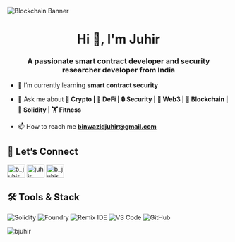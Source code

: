 ![Blockchain Banner](https://readme-typing-svg.demolab.com?font=Fira+Code&size=28&duration=2500&pause=800&color=00FFEA&center=true&vCenter=true&width=900&lines=🌍Decentralized+Future+Loading)



<h1 align="center">Hi 👋, I'm Juhir</h1>
<h3 align="center">A passionate smart contract developer and security researcher developer from India</h3>

- 🌱 I’m currently learning **smart contract security**

- 💬 Ask me about **🚀 Crypto | 💸 DeFi | 🔒 Security | 🧠 Web3 | 🧱 Blockchain | 🧩 Solidity | 🏋️ Fitness**

- 📫 How to reach me **binwazidjuhir@gmail.com**

## 🔗 Let’s Connect
<p align="left">
<a href="https://twitter.com/b_juhir" target="blank"><img align="center" src="https://raw.githubusercontent.com/rahuldkjain/github-profile-readme-generator/master/src/images/icons/Social/twitter.svg" alt="b_juhir" height="30" width="40" /></a>
<a href="https://www.linkedin.com/in/juhir-b-0640b122b/
" target="blank"><img align="center" src="https://raw.githubusercontent.com/rahuldkjain/github-profile-readme-generator/master/src/images/icons/Social/linked-in-alt.svg" alt="juhir-bin-wazid" height="30" width="40" /></a>
<a href="https://instagram.com/b_juhir" target="blank"><img align="center" src="https://raw.githubusercontent.com/rahuldkjain/github-profile-readme-generator/master/src/images/icons/Social/instagram.svg" alt="b_juhir" height="30" width="40" /></a>
</p>

## 🛠 Tools & Stack
![Solidity](https://img.shields.io/badge/Solidity-%23363636.svg?style=for-the-badge&logo=solidity&logoColor=white)
![Foundry](https://img.shields.io/badge/Foundry-%23E34F26.svg?style=for-the-badge)
![Remix IDE](https://img.shields.io/badge/Remix%20IDE-2C2C2C?style=for-the-badge&logo=ethereum&logoColor=white)
![VS Code](https://img.shields.io/badge/VS%20Code-007ACC?style=for-the-badge&logo=visual-studio-code&logoColor=white)
![GitHub](https://img.shields.io/badge/GitHub-181717.svg?style=for-the-badge&logo=github&logoColor=white)

<p><img align="center" src="https://github-readme-stats.vercel.app/api/top-langs?username=bjuhir&show_icons=true&locale=en&layout=compact" alt="bjuhir" /></p>

